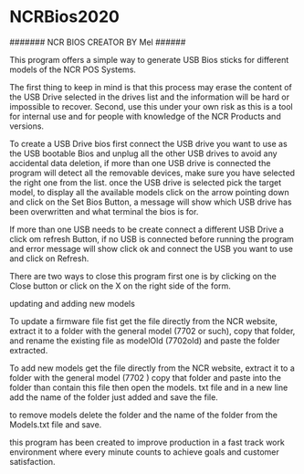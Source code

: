 # NCRBios2020
#######   NCR BIOS CREATOR BY Mel    ######


This program offers a simple way to generate USB Bios sticks for different models of the NCR POS Systems.



The first thing to keep in mind is that this process may erase the content of the USB Drive selected in the drives
list and the information will be hard or impossible to recover. Second, use this under your own risk as this is
a tool for internal use and for people with knowledge of the NCR Products and versions.



To create a USB Drive bios first connect the USB drive you want to use as the USB bootable Bios and unplug all
the other USB drives to avoid any accidental data deletion, if more than one USB drive is connected the program
will detect all the removable devices, make sure you have selected the right one from the list. once the USB drive
 is selected pick the target model, to display all the available models click on the arrow pointing down and click
 on the Set Bios Button, a message will show which USB drive has been overwritten and what terminal the bios is for.


If more than one USB needs to be create connect a different USB Drive a click om refresh Button, if no USB is
connected before running the program and error message will show click ok and connect the USB you want to use and click on Refresh.



There are two ways to close this program first one is by clicking on the Close button or click on the X on the right side of the form.





updating and adding new models



To update a firmware file fist get the file directly from the NCR website, extract it to a folder with the general
model (7702 or such), copy that folder, and rename the existing file as modelOld (7702old) and paste the folder extracted.

To add new models get the file directly from the NCR website, extract it to a folder with the general model (7702 )
 copy that folder and paste into the folder than contain this file then open the models. txt file and in a new line add the name of the folder just added and save the file.



to remove models delete the folder and the name of the folder from the Models.txt file and save.



this program has been created to improve production in a fast track work environment where every minute counts
to achieve goals and customer satisfaction.
